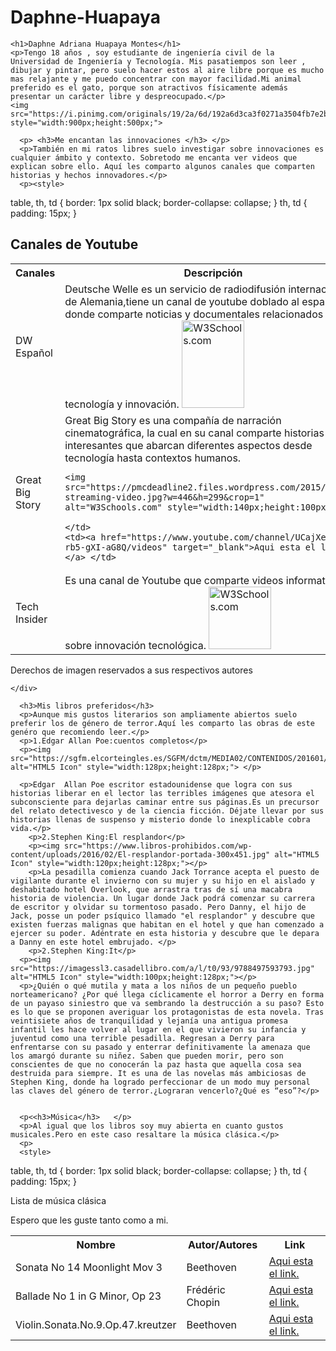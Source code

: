# Daphne-Huapaya
<!DOCTYPE html>
<html>
<head>
  <title>Bootstrap Example</title>
  <meta charset="utf-8">
  <meta name="viewport" content="width=device-width, initial-scale=1">
  <link rel="stylesheet" href="https://maxcdn.bootstrapcdn.com/bootstrap/3.3.7/css/bootstrap.min.css">
  <script src="https://ajax.googleapis.com/ajax/libs/jquery/3.2.0/jquery.min.js"></script>
  <script src="https://maxcdn.bootstrapcdn.com/bootstrap/3.3.7/js/bootstrap.min.js"></script>
</head>
<div class="container">
  
    <h1>Daphne Adriana Huapaya Montes</h1>
    <p>Tengo 18 años , soy estudiante de ingeniería civil de la Universidad de Ingeniería y Tecnología. Mis pasatiempos son leer , dibujar y pintar, pero suelo hacer estos al aire libre porque es mucho mas relajante y me puedo concentrar con mayor facilidad.Mi animal preferido es el gato, porque son atractivos físicamente además presentar un carácter libre y despreocupado.</p> 
    <img src="https://i.pinimg.com/originals/19/2a/6d/192a6d3ca3f0271a3504fb7e2bbd207d.jpg" style="width:900px;height:500px;">
  </div>
  <div class="row">
   
      <p> <h3>Me encantan las innovaciones </h3> </p>
      <p>También en mi ratos libres suelo investigar sobre innovaciones es cualquier ámbito y contexto. Sobretodo me encanta ver videos que explican sobre ello. Aquí les comparto algunos canales que comparten historias y hechos innovadores.</p>
      <p><style>
table, th, td {
    border: 1px solid black;
    border-collapse: collapse;
}
th, td {
    padding: 15px;
}
</style>

<body>

<h2>Canales de Youtube</h2>

<table style="width:100%">
  <tr>
    <th>Canales</th>
    <th>Descripción</th> 
    <th>Link</th>
  </tr>
  <tr>
    <td>DW Español</td>
    <td>Deutsche Welle es un servicio de radiodifusión internacional de Alemania,tiene un canal de youtube doblado al español donde comparte noticias y documentales relacionados con tecnología y innovación.
    <img src="https://upload.wikimedia.org/wikipedia/commons/6/69/Deutsche_Welle_Logo.svg" alt="W3Schools.com" style="width:100px;height:140px;"
>
    </td>
    <td><a href="https://www.youtube.com/user/DeutscheWelleEspanol" target="_blank">Aqui esta el link.</a> </td>
  </tr>
  <tr>
    <td>Great Big Story</td>
    <td>Great Big Story es una compañía de narración cinematográfica, la cual en su canal comparte historias interesantes que abarcan diferentes aspectos desde tecnología hasta contextos humanos.
    
    <img src="https://pmcdeadline2.files.wordpress.com/2015/10/cnn-streaming-video.jpg?w=446&h=299&crop=1" alt="W3Schools.com" style="width:140px;height:100px;"
>
    </td>
    <td><a href="https://www.youtube.com/channel/UCajXeitgFL-rb5-gXI-aG8Q/videos" target="_blank">Aqui esta el link.</a> </td>
  </tr>
  <tr>
    <td>Tech Insider</td>
    <td>Es una canal de Youtube que comparte videos informativos sobre innovación tecnológica.
      <img src="https://pbs.twimg.com/profile_images/888061792630517761/OzaUjTz5_400x400.jpg" alt="W3Schools.com" style="width:100px;height:100px;"
>  
    </td>
    <td><a href="https://www.youtube.com/channel/UCVLZmDKeT-mV4H3ToYXIFYg" target="_blank">Aqui esta el link.</a> </td>
  </tr>
</table>

<p>Derechos de imagen reservados a sus respectivos autores</p>
 
 
      
    </div>
   
      <h3>Mis libros preferidos</h3>
      <p>Aunque mis gustos literarios son ampliamente abiertos suelo preferir los de género de terror.Aquí les comparto las obras de este genéro que recomiendo leer.</p>
      <p>1.Edgar Allan Poe:cuentos completos</p>
      <p><img src="https://sgfm.elcorteingles.es/SGFM/dctm/MEDIA02/CONTENIDOS/201601/13/00106523181839____1__640x640.jpg" alt="HTML5 Icon" style="width:128px;height:128px;"> </p>
      
      <p>Edgar  Allan Poe escritor estadounidense que logra con sus historias liberar en el lector las terribles imágenes que atesora el subconsciente para dejarlas caminar entre sus páginas.Es un precursor del relato detectivesco y de la ciencia ficción. Déjate llevar por sus historias llenas de suspenso y misterio donde lo inexplicable cobra vida.</p>
        <p>2.Stephen King:El resplandor</p>
        <p><img src="https://www.libros-prohibidos.com/wp-content/uploads/2016/02/El-resplandor-portada-300x451.jpg" alt="HTML5 Icon" style="width:120px;height:128px;"></p>
        <p>La pesadilla comienza cuando Jack Torrance acepta el puesto de vigilante durante el invierno con su mujer y su hijo en el aislado y deshabitado hotel Overlook, que arrastra tras de sí una macabra historia de violencia. Un lugar donde Jack podrá comenzar su carrera de escritor y olvidar su tormentoso pasado. Pero Danny, el hijo de Jack, posse un poder psíquico llamado "el resplandor" y descubre que existen fuerzas malignas que habitan en el hotel y que han comenzado a ejercer su poder. Adéntrate en esta historia y descubre que le depara a Danny en este hotel embrujado. </p>
        <p>2.Stephen King:It</p>
      <p><img src="https://imagessl3.casadellibro.com/a/l/t0/93/9788497593793.jpg" alt="HTML5 Icon" style="width:100px;height:128px;"></p>
      <p>¿Quién o qué mutila y mata a los niños de un pequeño pueblo norteamericano? ¿Por qué llega cíclicamente el horror a Derry en forma de un payaso siniestro que va sembrando la destrucción a su paso? Esto es lo que se proponen averiguar los protagonistas de esta novela. Tras veintisiete años de tranquilidad y lejanía una antigua promesa infantil les hace volver al lugar en el que vivieron su infancia y juventud como una terrible pesadilla. Regresan a Derry para enfrentarse con su pasado y enterrar definitivamente la amenaza que los amargó durante su niñez. Saben que pueden morir, pero son conscientes de que no conocerán la paz hasta que aquella cosa sea destruida para siempre. It es una de las novelas más ambiciosas de Stephen King, donde ha logrado perfeccionar de un modo muy personal las claves del género de terror.¿Lograran vencerlo?¿Qué es “eso”?</p>
      
  
      <p<<h3>Música</h3>   </p>     
      <p>Al igual que los libros soy muy abierta en cuanto gustos musicales.Pero en este caso resaltare la música clásica.</p>
      <p>
      <style>
table, th, td {
    border: 1px solid black;
    border-collapse: collapse;
}
th, td {
    padding: 15px;
}
</style>

<body>
<p<
<h2>Lista de música clásica</h2> </p>
<p>Espero que les guste tanto como a mi.</p>

<table style="width:100%">
  <tr>
    <th>Nombre</th>
    <th>Autor/Autores</th> 
    <th>Link</th>
  </tr>
  <tr>
    <td>Sonata No 14 Moonlight Mov 3</td>
    <td>Beethoven</td>
    <td> <a href="https://www.youtube.com/watch?v=zucBfXpCA6s" target="_blank">Aqui esta el link.</a></td>
  </tr>
  <tr>
    <td>Ballade No 1 in G Minor, Op 23</td>
    <td>Frédéric Chopin</td>
    <td> <a href="https://www.youtube.com/watch?v=Ce8p0VcTbuA" target="_blank">Aqui esta el link.</a></td>
  </tr>
  <tr>
    <td>Violin.Sonata.No.9.Op.47.kreutzer</td>
    <td>Beethoven</td>
    <td><a href="https://www.youtube.com/watch?v=COGcCBJAC6I&t=385s" target="_blank">Aqui esta el link.</a></td>
  </tr>
</table>
    

</div>

</body>





</body>
</html>
